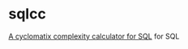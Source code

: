 # sqlcc
[A cyclomatix complexity calculator for SQL](https://en.wikipedia.org/wiki/Cyclomatic_complexity) for SQL
